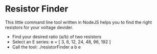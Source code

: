 # Resistor Finder

This little command line tool written in NodeJS helps you to find the right resistors for your voltage devider.

 * Find your desired ratio (a/b) of two resistors
 * Select an E series: e = [ 3, 6, 12, 24, 48, 96, 192 ]
 * Call the tool: ./resistorFinder a b e
